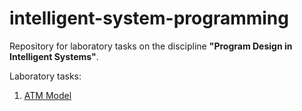 # intelligent-system-programming

Repository for laboratory tasks on the discipline **"Program Design in Intelligent Systems"**.

Laboratory tasks:
1. [ATM Model](https://github.com/Hopelite/intelligent-system-programming/tree/main/FirstLab)